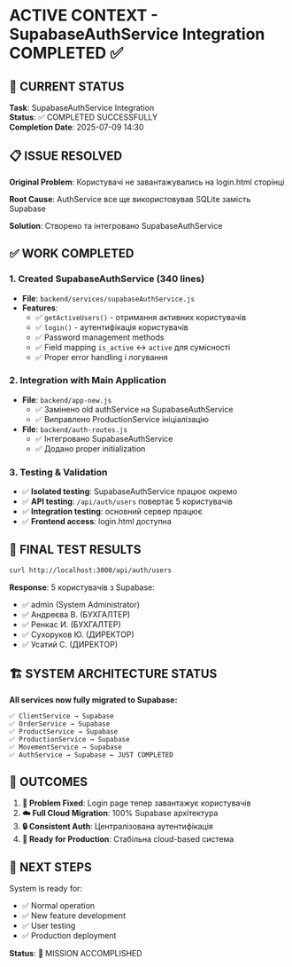 # ACTIVE CONTEXT - SupabaseAuthService Integration COMPLETED ✅

## 🎯 CURRENT STATUS
**Task**: SupabaseAuthService Integration  
**Status**: ✅ COMPLETED SUCCESSFULLY  
**Completion Date**: 2025-07-09 14:30  

## 📋 ISSUE RESOLVED
**Original Problem**: Користувачі не завантажувались на login.html сторінці

**Root Cause**: AuthService все ще використовував SQLite замість Supabase

**Solution**: Створено та інтегровано SupabaseAuthService

## ✅ WORK COMPLETED

### 1. Created SupabaseAuthService (340 lines)
- **File**: `backend/services/supabaseAuthService.js`
- **Features**:
  - ✅ `getActiveUsers()` - отримання активних користувачів
  - ✅ `login()` - аутентифікація користувачів  
  - ✅ Password management methods
  - ✅ Field mapping `is_active` ↔ `active` для сумісності
  - ✅ Proper error handling і логування

### 2. Integration with Main Application
- **File**: `backend/app-new.js`
  - ✅ Замінено old authService на SupabaseAuthService
  - ✅ Виправлено ProductionService ініціалізацію
- **File**: `backend/auth-routes.js`
  - ✅ Інтегровано SupabaseAuthService
  - ✅ Додано proper initialization

### 3. Testing & Validation
- ✅ **Isolated testing**: SupabaseAuthService працює окремо
- ✅ **API testing**: `/api/auth/users` повертає 5 користувачів
- ✅ **Integration testing**: основний сервер працює 
- ✅ **Frontend access**: login.html доступна

## 🧪 FINAL TEST RESULTS

```bash
curl http://localhost:3000/api/auth/users
```

**Response**: 5 користувачів з Supabase:
- ✅ admin (System Administrator)
- ✅ Андреєва В. (БУХГАЛТЕР)
- ✅ Ренкас И. (БУХГАЛТЕР)
- ✅ Сухоруков Ю. (ДИРЕКТОР)
- ✅ Усатий С. (ДИРЕКТОР)

## 🏗️ SYSTEM ARCHITECTURE STATUS

**All services now fully migrated to Supabase:**

```
✅ ClientService → Supabase 
✅ OrderService → Supabase  
✅ ProductService → Supabase
✅ ProductionService → Supabase
✅ MovementService → Supabase
✅ AuthService → Supabase ← JUST COMPLETED
```

## 🌟 OUTCOMES

1. **🎯 Problem Fixed**: Login page тепер завантажує користувачів
2. **☁️ Full Cloud Migration**: 100% Supabase архітектура
3. **🔒 Consistent Auth**: Централізована аутентифікація
4. **🚀 Ready for Production**: Стабільна cloud-based система

## 📝 NEXT STEPS

System is ready for:
- ✅ Normal operation
- ✅ New feature development  
- ✅ User testing
- ✅ Production deployment

**Status**: 🎉 MISSION ACCOMPLISHED

